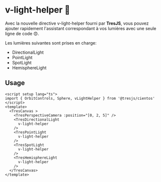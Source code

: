 # v-light-helper 🔆

Avec la nouvelle directive v-light-helper fourni par **TresJS**, vous pouvez ajouter rapidement l'assistant correspondant à vos lumières avec une seule ligne de code 😍.

Les lumières suivantes sont prises en charge:
- DirectionalLight
- PointLight
- SpotLight
- HemisphereLight

## Usage

```vue{2,8,11,14,17}
<script setup lang="ts">
import { OrbitControls, Sphere, vLightHelper } from '@tresjs/cientos'
</script>
<template>
  <TresCanvas >
    <TresPerspectiveCamera :position="[0, 2, 5]" />
    <TresDirectionalLight
      v-light-helper
    />
    <TresPointLight
      v-light-helper
    />
    <TresSpotLight
      v-light-helper
    />
    <TresHemisphereLight
      v-light-helper
    />
  </TresCanvas>
</template>
```
